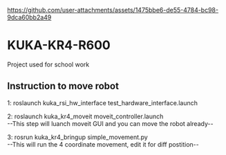 

https://github.com/user-attachments/assets/1475bbe6-de55-4784-bc98-9dca60bb2a49


# KUKA-KR4-R600
Project used for school work

## Instruction to move robot

1: roslaunch kuka_rsi_hw_interface test_hardware_interface.launch

2: roslaunch kuka_kr4_moveit moveit_controller.launch<br>--This step will luanch moveit GUI and you can move the robot already--

3: rosrun kuka_kr4_bringup simple_movement.py<br>--This will run the 4 coordinate movement, edit it for diff postition--
